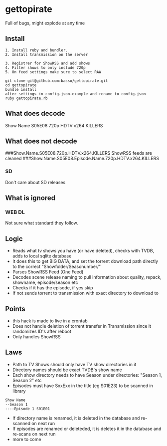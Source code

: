 # gettopirate
Full of bugs, might explode at any time
## Install

```
1. Install ruby and bundler.
2. Install transmission on the server

3. Registrer for ShowRSS and add shows
4. Filter shows to only include 720p
5. On feed settings make sure to select RAW 

git clone git@github.com:basso/gettopirate.git
cd gettopirate
bundle install
alter settings in config.json.example and rename to config.json
ruby gettopirate.rb
```

## What does decode
Show Name S05E08 720p HDTV x264 KILLERS

## What does not decode
###Show.Name.S05E08.720p.HDTV.x264.KILLERS
ShowRSS feeds are cleaned
###Show.Name.S05E08.Episode.Name.720p.HDTV.x264.KILLERS
### SD
Don't care about SD releases

## What is ignored
### WEB DL
Not sure what standard they follow.

## Logic
- Reads what tv shows you have (or have deleted), checks with TVDB, adds to local sqlite database
- It does this to get BIG DATA, and set the torrent download path directly to the correct "Showfolder/Seasonumber/"
- Parses ShowRSS Feed (One Feed)
- Decodes scene release naming to pull information about quality, repack, showname, episode/season etc
- Checks if it has the episode, if yes skip
- If not sends torrent to transmission with exact directory to download to

## Points

- this hack is made to live in a crontab
- Does not handle deletion of torrent transfer in Transmission since it randomizes ID's after reboot
- Only handles ShowRSS

## Laws 
- Path to TV Shows should only have TV show directories in it
- Directory names should be exact TVDB's show name
- Each show directory needs to have Season under directories: "Season 1, Season 2" etc
- Episodes must have SxxExx in the title (eg S01E23) to be scanned in library

```
Show Name
--Season 1
----Episode 1 S01E01
```

- If directory name is renamed, it is deleted in the database and re-scanned on next run
- If episodes are renamed or deleteded, it is deletes it in the database and re-scans on next run
- more to come
